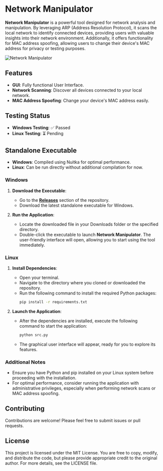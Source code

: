 # Network Manipulator

**Network Manipulator** is a powerful tool designed for network analysis and manipulation. By leveraging ARP (Address Resolution Protocol), it scans the local network to identify connected devices, providing users with valuable insights into their network environment. Additionally, it offers functionality for MAC address spoofing, allowing users to change their device's MAC address for privacy or testing purposes.

![Network Manipulator](https://github.com/user-attachments/assets/914168b0-820c-445e-80c5-cd35d081c553)

## Features
- **GUI**: Fully functional User Interface.
- **Network Scanning**: Discover all devices connected to your local network.
- **MAC Address Spoofing**: Change your device's MAC address easily.

## Testing Status
- **Windows Testing**: ✅ Passed
- **Linux Testing**: ⏳ Pending

## Standalone Executable
- **Windows**: Compiled using Nuitka for optimal performance.
- **Linux**: Can be run directly without additional compilation for now.

### Windows
1. **Download the Executable**: 
   - Go to the **[Releases](https://github.com/R3try0/Network_Manipulator/)** section of the repository.
   - Download the latest standalone executable for Windows.

2. **Run the Application**: 
   - Locate the downloaded file in your Downloads folder or the specified directory.
   - Double-click the executable to launch **Network Manipulator**. The user-friendly interface will open, allowing you to start using the tool immediately.

### Linux
1. **Install Dependencies**: 
   - Open your terminal.
   - Navigate to the directory where you cloned or downloaded the repository.
   - Run the following command to install the required Python packages:
     ```bash
     pip install -r requirements.txt
     ```

2. **Launch the Application**: 
   - After the dependencies are installed, execute the following command to start the application:
     ```bash
     python src.py
     ```
   - The graphical user interface will appear, ready for you to explore its features.

### Additional Notes
- Ensure you have Python and pip installed on your Linux system before proceeding with the installation.
- For optimal performance, consider running the application with administrative privileges, especially when performing network scans or MAC address spoofing.

## Contributing
Contributions are welcome! Please feel free to submit issues or pull requests.

## License
This project is licensed under the MIT License. You are free to copy, modify, and distribute the code, but please provide appropriate credit to the original author. For more details, see the LICENSE file.
